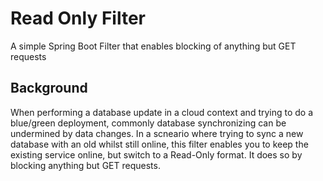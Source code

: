 # Read Only Filter

A simple Spring Boot Filter that enables blocking of anything but GET requests

## Background

When performing a database update in a cloud context and trying to do a blue/green deployment, commonly database synchronizing can be undermined by data changes.  In a scneario where trying to sync a new database with an old whilst still online, this filter enables you to keep the existing service online, but switch to a Read-Only format.  It does so by blocking anything but GET requests.